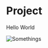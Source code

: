 # Project
Hello World

![Somethings](https://i.pinimg.com/originals/7b/88/33/7b8833203e99281c3113f004cfbdbb5b.gif)